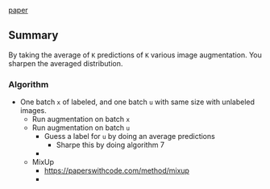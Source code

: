 
[paper](https://arxiv.org/pdf/1905.02249.pdf)

## Summary
By taking the average of `K` predictions of `K` various image augmentation. You sharpen the averaged distribution. 

### Algorithm
- One batch `x` of labeled, and one batch `u` with same size with unlabeled images.
    - Run augmentation on batch `x`
    - Run augmentation on batch `u`
      - Guess a label for `u` by doing an average predictions
        - Sharpe this by doing algorithm 7
      - 
    - MixUp 
      - https://paperswithcode.com/method/mixup
      - 
